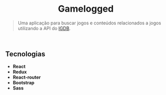 
<h1 align="center">Gamelogged</h1>

> Uma aplicação para buscar jogos e conteúdos relacionados a jogos utilizando a API do [IGDB](https://www.igdb.com/).

<br />

## Tecnologias

 * **React** 
 * **Redux**
 * **React-router**
 * **Bootstrap**
 * **Sass**
 


